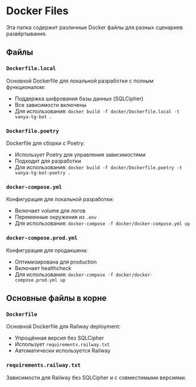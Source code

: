 # Docker Files

Эта папка содержит различные Docker файлы для разных сценариев развёртывания.

## Файлы

### `Dockerfile.local`
Основной Dockerfile для локальной разработки с полным функционалом:
- Поддержка шифрования базы данных (SQLCipher)
- Все зависимости включены
- Для использования: `docker build -f docker/Dockerfile.local -t vanya-tg-bot .`

### `Dockerfile.poetry`
Dockerfile для сборки с Poetry:
- Использует Poetry для управления зависимостями
- Подходит для разработки
- Для использования: `docker build -f docker/Dockerfile.poetry -t vanya-tg-bot-poetry .`

### `docker-compose.yml`
Конфигурация для локальной разработки:
- Включает volume для логов
- Переменные окружения из `.env`
- Для использования: `docker-compose -f docker/docker-compose.yml up`

### `docker-compose.prod.yml`
Конфигурация для продакшена:
- Оптимизирована для production
- Включает healthcheck
- Для использования: `docker-compose -f docker/docker-compose.prod.yml up`

## Основные файлы в корне

### `Dockerfile`
Основной Dockerfile для Railway deployment:
- Упрощённая версия без SQLCipher
- Использует `requirements.railway.txt`
- Автоматически используется Railway

### `requirements.railway.txt`
Зависимости для Railway без SQLCipher и с совместимыми версиями. 